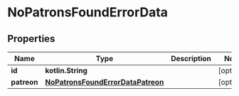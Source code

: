 
# NoPatronsFoundErrorData

## Properties
| Name | Type | Description | Notes |
| ------------ | ------------- | ------------- | ------------- |
| **id** | **kotlin.String** |  |  [optional] |
| **patreon** | [**NoPatronsFoundErrorDataPatreon**](NoPatronsFoundErrorDataPatreon.md) |  |  [optional] |



